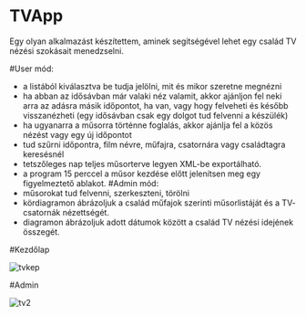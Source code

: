 # TVApp

Egy olyan alkalmazást készítettem, aminek segítségével lehet egy család TV nézési szokásait menedzselni.

#User mód:
- a listából kiválasztva be tudja jelölni, mit és mikor szeretne megnézni
- ha abban az idősávban már valaki néz valamit, akkor ajánljon fel neki arra az
adásra másik időpontot, ha van, vagy hogy felveheti és később visszanézheti
(egy idősávban csak egy dolgot tud felvenni a készülék)
- ha ugyanarra a műsorra történne foglalás, akkor ajánlja fel a közös nézést
vagy egy új időpontot
- tud szűrni időpontra, film névre, műfajra, csatornára vagy családtagra
keresésnél
- tetszőleges nap teljes műsorterve legyen XML-be exportálható.
- a program 15 perccel a műsor kezdése előtt jelenítsen meg egy figyelmeztető
ablakot.
#Admin mód:
- műsorokat tud felvenni, szerkeszteni, törölni
- kördiagramon ábrázoljuk a család műfajok szerinti műsorlistáját és a TV-
csatornák nézettségét.
- diagramon ábrázoljuk adott dátumok között a család TV nézési idejének
összegét.

#Kezdőlap

![tvkep](https://github.com/VemannSara/TVApp/assets/131291055/ec7ae750-c8e5-4bd9-b397-9f46a78b975f)

#Admin

![tv2](https://github.com/VemannSara/TVApp/assets/131291055/9530abc2-1b01-46b8-ac07-363b3c200734)

